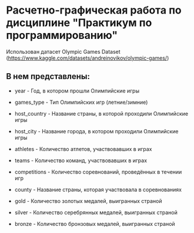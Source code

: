 # Расчетно-графическая работа по дисциплине "Практикум по программированию"

Использован датасет Olympic Games Dataset (https://www.kaggle.com/datasets/andreinovikov/olympic-games/)

## В нем представлены:

 - year - Год, в котором прошли Олимпийские игры

 - games_type - Тип Олимпийских игр (летние/зимние)

 - host_country - Название страны, в которой проходили Олимпийские игры

 - host_city - Название города, в котором проходили Олимпийские игры

 - athletes - Количество атлетов, участвовавших в играх

 - teams - Количество команд, участвовавших в играх

 - competitions - Количество соревнований, проведённых в течении игр

 - county - Название страны, которая участвовала в соревнованиях

 - gold - Количество золотых медалей, выигранных страной 

 - silver - Количество серебрянных медалей, выигранных страной

 - bronze - Количество бронзовых медалей, выигранных страной

